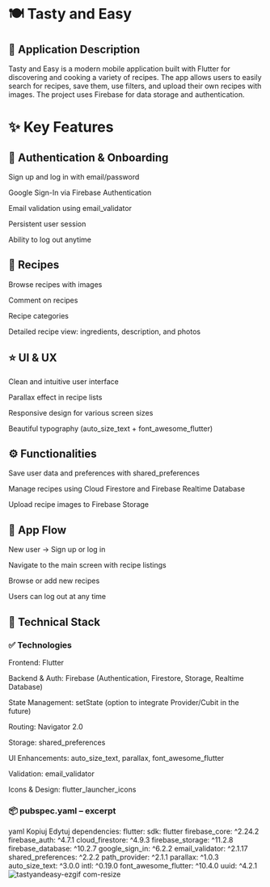 # 🍽️ Tasty and Easy

## 📌 Application Description
Tasty and Easy is a modern mobile application built with Flutter for discovering and cooking a variety of recipes.
The app allows users to easily search for recipes, save them, use filters, and upload their own recipes with images.
The project uses Firebase for data storage and authentication.

# ✨ Key Features

## 🔐 Authentication & Onboarding

Sign up and log in with email/password

Google Sign-In via Firebase Authentication

Email validation using email_validator

Persistent user session

Ability to log out anytime

## 📖 Recipes

Browse recipes with images

Comment on recipes

Recipe categories

Detailed recipe view: ingredients, description, and photos

## ⭐ UI & UX

Clean and intuitive user interface

Parallax effect in recipe lists

Responsive design for various screen sizes

Beautiful typography (auto_size_text + font_awesome_flutter)

## ⚙️ Functionalities

Save user data and preferences with shared_preferences

Manage recipes using Cloud Firestore and Firebase Realtime Database

Upload recipe images to Firebase Storage

## 🚀 App Flow

New user → Sign up or log in

Navigate to the main screen with recipe listings

Browse or add new recipes

Users can log out at any time

## 🧱 Technical Stack

### ✅ Technologies

Frontend: Flutter

Backend & Auth: Firebase (Authentication, Firestore, Storage, Realtime Database)

State Management: setState (option to integrate Provider/Cubit in the future)

Routing: Navigator 2.0

Storage: shared_preferences

UI Enhancements: auto_size_text, parallax, font_awesome_flutter

Validation: email_validator

Icons & Design: flutter_launcher_icons

### 📦 pubspec.yaml – excerpt

yaml
Kopiuj
Edytuj
dependencies:
  flutter: sdk: flutter
  firebase_core: ^2.24.2
  firebase_auth: ^4.7.1
  cloud_firestore: ^4.9.3
  firebase_storage: ^11.2.8
  firebase_database: ^10.2.7
  google_sign_in: ^6.2.2
  email_validator: ^2.1.17
  shared_preferences: ^2.2.2
  path_provider: ^2.1.1
  parallax: ^1.0.3
  auto_size_text: ^3.0.0
  intl: ^0.19.0
  font_awesome_flutter: ^10.4.0
  uuid: ^4.2.1
  ![tastyandeasy-ezgif com-resize](https://github.com/user-attachments/assets/9c65489a-00a4-412d-947b-94f6836fea54)

